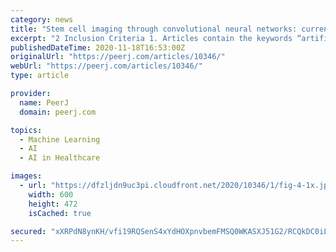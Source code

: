 ```yaml
---
category: news
title: "Stem cell imaging through convolutional neural networks: current issues and future directions in artificial intelligence technology"
excerpt: "2 Inclusion Criteria 1. Articles contain the keywords “artificial intelligence”, “machine learning”, “deep learning,” “convolutional neural network,” “induced pluripotent stem cell,” “hematopoietic stem cell,” “biomedical imaging ..."
publishedDateTime: 2020-11-18T16:53:00Z
originalUrl: "https://peerj.com/articles/10346/"
webUrl: "https://peerj.com/articles/10346/"
type: article

provider:
  name: PeerJ
  domain: peerj.com

topics:
  - Machine Learning
  - AI
  - AI in Healthcare

images:
  - url: "https://dfzljdn9uc3pi.cloudfront.net/2020/10346/1/fig-4-1x.jpg"
    width: 600
    height: 472
    isCached: true

secured: "xXRPdN8ynKH/vfi19RQSenS4xYdHOXpnvbemFMSQ0WKASXJ51G2/RCQkDC0iL0ucIIrylH50LNj9SViCtnAeu4l7M/tuFzRADvWHKPYMv0S55lH0Hv4cT6pxFBmxK24/jqOO4T+bYhuajTMz8xpBWrkegklleGI0vFYRQ0h9xnVSAdjF2FkGiaoP8MQjX4ip+5zx+0Ig4Y5bPU0pLHXLkZ+n3LoOwMSiTkyqU816W6JV58bMiR1dbFdKmjLa4oiqh7Om2TxVZSqfLxoFPTBhCdH+RDly3pwakgiR5Dh1JDEn8TS5WtmYowiNvGMHTRqA2/JbofOG3aWwdfeMmdMcyKSkRBQJNWjAFlDRqDmLGyg=;c82WE0nGX1lZ9t8jVCXXfg=="
---
```


